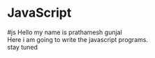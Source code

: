 # JavaScript 
#js
Hello my name is prathamesh gunjal
<br>
Here i am going to write the javascript programs.
<br>
stay tuned 
<br>

